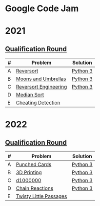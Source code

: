 # Google Code Jam 

# 2021

## [Qualification Round](https://codingcompetitions.withgoogle.com/codejam/round/000000000043580a)

| # | Problem | Solution |
|---|---------|----------|
| A | [Reversort](https://codingcompetitions.withgoogle.com/codejam/round/000000000043580a/00000000006d0a5c) | [Python 3](https://github.com/williamcwi/Google-Code-Jam/blob/main/2021/Qualification%20Round/reversort.py) |
| B | [Moons and Umbrellas](https://codingcompetitions.withgoogle.com/codejam/round/000000000043580a/00000000006d1145) | [Python 3](https://github.com/williamcwi/Google-Code-Jam/blob/main/2021/Qualification%20Round/moonsAndUmbrellas.py) |
| C | [Reversort Engineering](https://codingcompetitions.withgoogle.com/codejam/round/000000000043580a/00000000006d12d7) | [Python 3](https://github.com/williamcwi/Google-Code-Jam/blob/main/2021/Qualification%20Round/reversortEngineering.py) |
| D | [Median Sort](https://codingcompetitions.withgoogle.com/codejam/round/000000000043580a/00000000006d1284) |  |
| E | [Cheating Detection](https://codingcompetitions.withgoogle.com/codejam/round/000000000043580a/00000000006d1155) |  |

# 2022

## [Qualification Round](https://codingcompetitions.withgoogle.com/codejam/round/0000000000876ff1)

| # | Problem | Solution |
|---|---------|----------|
| A | [Punched Cards](https://codingcompetitions.withgoogle.com/codejam/round/0000000000876ff1/0000000000a4621b) | [Python 3](https://github.com/williamcwi/Google-Code-Jam/blob/main/2022/Qualification%20Round/punched_cards.py) |
| B | [3D Printing](https://codingcompetitions.withgoogle.com/codejam/round/0000000000876ff1/0000000000a4672b) | [Python 3](https://github.com/williamcwi/Google-Code-Jam/blob/main/2022/Qualification%20Round/3d_printing.py) |
| C | [d1000000](https://codingcompetitions.withgoogle.com/codejam/round/0000000000876ff1/0000000000a46471) | [Python 3](https://github.com/williamcwi/Google-Code-Jam/blob/main/2022/Qualification%20Round/d1000000.py) |
| D | [Chain Reactions](https://codingcompetitions.withgoogle.com/codejam/round/0000000000876ff1/0000000000a45ef7) | [Python 3](https://github.com/williamcwi/Google-Code-Jam/blob/main/2022/Qualification%20Round/chain_reactions.py) |
| E | [Twisty Little Passages](https://codingcompetitions.withgoogle.com/codejam/round/0000000000876ff1/0000000000a45fc0) |  |